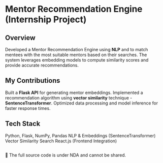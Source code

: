 # Mentor Recommendation Engine (Internship Project)
## Overview
Developed a Mentor Recommendation Engine using **NLP** and to match mentees with the most suitable mentors based on their searches. The system leverages embedding models to compute similarity scores and provide accurate recommendations.

## My Contributions
Built a **Flask API** for generating mentor embeddings.
Implemented a recommendation algorithm using **vector similarity** technique - **SentenceTransformer**.
Optimized data processing and model inference for faster response times.

## Tech Stack
Python, Flask, NumPy, Pandas
NLP & Embeddings (SentenceTransformer)
Vector Similarity Search
React.js (Frontend Integration)

##
🚫 The full source code is under NDA and cannot be shared.
